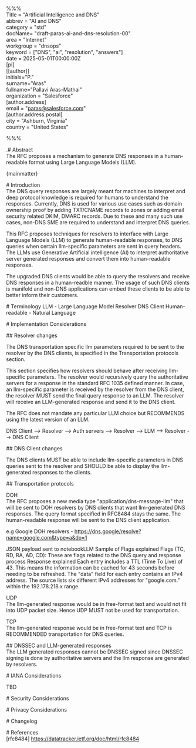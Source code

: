 %%%  
    Title \= "Artificial Intelligence and DNS"  
    abbrev \= "AI and DNS"  
    category \= "std"  
    docName= "draft-paras-ai-and-dns-resolution-00"  
    area \= "Internet"  
    workgroup \= "dnsops"  
    keyword \= \["DNS", "ai", "resolution", "answers"\]  
    date \= 2025-05-01T00:00:00Z  
    \[pi\]  
    \[\[author\]\]  
     initials="P."  
     surname="Aras"  
     fullname="Pallavi Aras-Mathai"  
     organization \= "Salesforce"  
       \[author.address\]  
       email \= "paras@salesforce.com"  
       \[author.address.postal\]  
       city \= "Ashburn, Virginia"  
       country \= "United States"

%%%

.\# Abstract  
The RFC proposes a mechanism to generate DNS responses in a human-readable format using Large Language Models (LLM).

{mainmatter}

\# Introduction   
The DNS query responses are largely meant for machines to interpret and deep protocol knowledge is required for humans to understand the responses. Currently, DNS is used for various use cases such as domain ownership proof by adding TXT/CNAME records to zones or adding email security related DKIM, DMARC records. Due to these and many such use cases, non-DNS SME are required to understand and interpret DNS queries. 

This RFC proposes techniques for resolvers to interface with Large Language Models (LLM) to generate human-readable responses, to DNS queries when certain llm-specific parameters are sent in query headers. The LLMs use Generative Artificial intelligence (AI) to interpret authoritative server generated responses and convert them into human-readable responses.

The upgraded DNS clients would be able to query the resolvers and receive DNS responses in a human-readble manner. The usage of such DNS clients is manifold and non-DNS applications can embed these clients to be able to better inform their customers.

\# Terminology
LLM - Large Language Model 
Resolver
DNS Client
Human-readable - Natural Language

\# Implementation Considerations

\#\# Resolver changes

The DNS transportation specific llm parameters required to be sent to the resolver by the DNS clients, is specified in the Transportation protocols section. 

This section specifies how resolvers should behave after receiving llm-specific parameters. The resolver would recursively query the authoritative servers for a response in the standard RFC 1035 defined manner. In case, an llm-specific parameter is received by the resolver from the DNS client, the resolver MUST send the final query response to an LLM. The resolver will receive an LLM-generated response and send it to the DNS client.

The RFC does not mandate any particular LLM choice but RECOMMENDS using the latest version of an LLM.

DNS Client --> Resolver --> Auth servers --> Resolver --> LLM --> Resolver --> DNS Client

\#\# DNS Client changes

The DNS clients MUST be able to include llm-specific parameters in DNS queries sent to the resolver and SHOULD be able to display the llm-generated responses to the clients.

\#\# Transportation protocols

DOH  
The RFC proposes a new media type "application/dns-message-llm"  that will be sent to DOH resolvers by DNS clients that want llm-generated DNS responses. The query format specified in RFC8484 stays the same. The human-readable response will be sent to the DNS client application. 

e.g
Google DOH resolvers - https://dns.google/resolve?name=google.com&type=a&do=1

JSON payload sent to notebookLLM 
    Sample of Flags explained
    Flags (TC, RD, RA, AD, CD): These are flags related to the DNS query and response process
    Response explained 
    Each entry includes a TTL (Time To Live) of 43. This means the information can be cached for 43 seconds before needing to be refreshed.
    The "data" field for each entry contains an IPv4 address. The source lists six different IPv4 addresses for "google.com." within the 192.178.218.x range.

UDP  
The llm-generated response would be in free-format text and would not fit into UDP packet size. Hence UDP MUST not be used for transportation.

TCP  
The llm-generated response would be in free-format text and TCP is RECOMMENDED transportation for DNS queries.

\#\# DNSSEC and LLM-generated responses  
The LLM generated responses cannot be DNSSEC signed since DNSSEC signing is done by authoritative servers and the llm response are generated by resolvers. 

\# IANA Considerations

TBD

\# Security Considerations

\# Privacy Considerations

\# Changelog    

\# References  
\[rfc8484\] https://datatracker.ietf.org/doc/html/rfc8484

